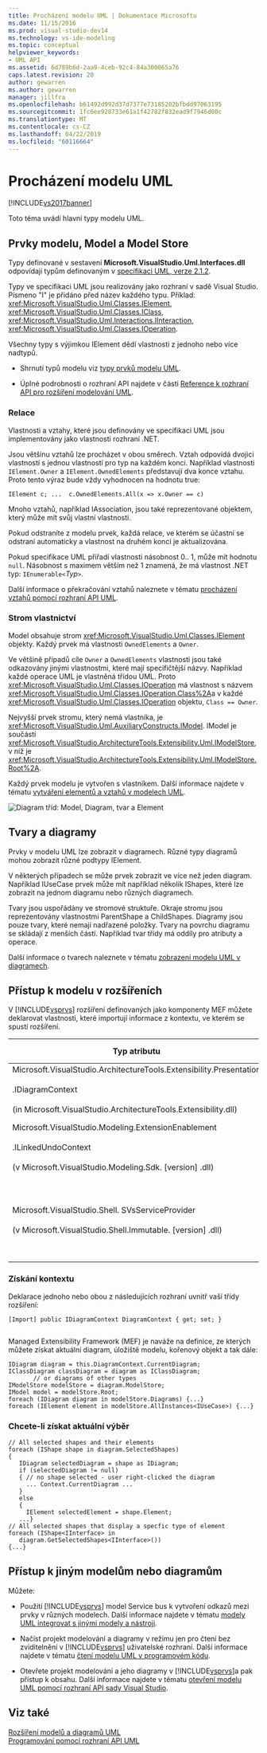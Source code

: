 ```yaml
---
title: Procházení modelu UML | Dokumentace Microsoftu
ms.date: 11/15/2016
ms.prod: visual-studio-dev14
ms.technology: vs-ide-modeling
ms.topic: conceptual
helpviewer_keywords:
- UML API
ms.assetid: 6d789b6d-2aa9-4ceb-92c4-84a300065a76
caps.latest.revision: 20
author: gewarren
ms.author: gewarren
manager: jillfra
ms.openlocfilehash: b61492d992d37d7377e73185202bfbdd97063195
ms.sourcegitcommit: 1fc6ee928733e61a1f42782f832ead9f7946d00c
ms.translationtype: MT
ms.contentlocale: cs-CZ
ms.lasthandoff: 04/22/2019
ms.locfileid: "60116664"
---
```

# <a name="navigate-the-uml-model"></a>Procházení modelu UML
[!INCLUDE[vs2017banner](../includes/vs2017banner.md)]

Toto téma uvádí hlavní typy modelu UML.  
  
## <a name="the-model-elements-model-and-model-store"></a>Prvky modelu, Model a Model Store  
 Typy definované v sestavení **Microsoft.VisualStudio.Uml.Interfaces.dll** odpovídají typům definovaným v [specifikaci UML, verze 2.1.2](http://www.omg.org/spec/UML/2.1.2/Superstructure/PDF/).  
  
 Typy ve specifikaci UML jsou realizovány jako rozhraní v sadě Visual Studio. Písmeno "I" je přidáno před název každého typu. Příklad: <xref:Microsoft.VisualStudio.Uml.Classes.IElement>, <xref:Microsoft.VisualStudio.Uml.Classes.IClass>, <xref:Microsoft.VisualStudio.Uml.Interactions.IInteraction>, <xref:Microsoft.VisualStudio.Uml.Classes.IOperation>.  
  
 Všechny typy s výjimkou IElement dědí vlastnosti z jednoho nebo více nadtypů.  
  
- Shrnutí typů modelu viz [typy prvků modelu UML](../modeling/uml-model-element-types.md).  
  
- Úplné podrobnosti o rozhraní API najdete v části [Reference k rozhraní API pro rozšíření modelování UML](../modeling/api-reference-for-uml-modeling-extensibility.md).  
  
### <a name="relationships"></a>Relace  
 Vlastnosti a vztahy, které jsou definovány ve specifikaci UML jsou implementovány jako vlastnosti rozhraní .NET.  
  
 Jsou většinu vztahů lze procházet v obou směrech. Vztah odpovídá dvojici vlastností s jednou vlastností pro typ na každém konci. Například vlastnosti `IElement.Owner` a `IElement.OwnedElements` představují dva konce vztahu. Proto tento výraz bude vždy vyhodnocen na hodnotu true:  
  
 `IElement c; ...  c.OwnedElements.All(x => x.Owner == c)`  
  
 Mnoho vztahů, například IAssociation, jsou také reprezentované objektem, který může mít svůj vlastní vlastnosti.  
  
 Pokud odstraníte z modelu prvek, každá relace, ve kterém se účastní se odstraní automaticky a vlastnost na druhém konci je aktualizována.  
  
 Pokud specifikace UML přiřadí vlastnosti násobnost 0.. 1, může mít hodnotu `null`. Násobnost s maximem větším než 1 znamená, že má vlastnost .NET typ: `IEnumerable<`*Typ*`>`.  
  
 Další informace o překračování vztahů naleznete v tématu [procházení vztahů pomocí rozhraní API UML](../modeling/navigate-relationships-with-the-uml-api.md).  
  
### <a name="the-ownership-tree"></a>Strom vlastnictví  
 Model obsahuje strom <xref:Microsoft.VisualStudio.Uml.Classes.IElement> objekty. Každý prvek má vlastnosti `OwnedElements` a `Owner`.  
  
 Ve většině případů cíle `Owner` a `OwnedElements` vlastnosti jsou také odkazovány jinými vlastnostmi, které mají specifičtější názvy. Například každé operace UML je vlastněná třídou UML. Proto <xref:Microsoft.VisualStudio.Uml.Classes.IOperation> má vlastnost s názvem <xref:Microsoft.VisualStudio.Uml.Classes.IOperation.Class%2A>a v každé <xref:Microsoft.VisualStudio.Uml.Classes.IOperation> objektu, `Class == Owner`.  
  
 Nejvyšší prvek stromu, který nemá vlastníka, je <xref:Microsoft.VisualStudio.Uml.AuxiliaryConstructs.IModel>. IModel je součástí <xref:Microsoft.VisualStudio.ArchitectureTools.Extensibility.Uml.IModelStore>, v níž je <xref:Microsoft.VisualStudio.ArchitectureTools.Extensibility.Uml.IModelStore.Root%2A>.  
  
 Každý prvek modelu je vytvořen s vlastníkem. Další informace najdete v tématu [vytváření elementů a vztahů v modelech UML](../modeling/create-elements-and-relationships-in-uml-models.md).  
  
 ![Diagram tříd: Model, Diagram, tvar a Element](../modeling/media/uml-mm1.png "UML_MM1")  
  
## <a name="shapes-and-diagrams"></a>Tvary a diagramy  
 Prvky v modelu UML lze zobrazit v diagramech. Různé typy diagramů mohou zobrazit různé podtypy IElement.  
  
 V některých případech se může prvek zobrazit ve více než jeden diagram. Například IUseCase prvek může mít například několik IShapes, které lze zobrazit na jednom diagramu nebo různých diagramech.  
  
 Tvary jsou uspořádány ve stromové struktuře. Okraje stromu jsou reprezentovány vlastnostmi ParentShape a ChildShapes. Diagramy jsou pouze tvary, které nemají nadřazené položky. Tvary na povrchu diagramu se skládají z menších částí. Například tvar třídy má oddíly pro atributy a operace.  
  
 Další informace o tvarech naleznete v tématu [zobrazení modelu UML v diagramech](../modeling/display-a-uml-model-on-diagrams.md).  
  
## <a name="access-to-the-model-in-extensions"></a>Přístup k modelu v rozšířeních  
 V [!INCLUDE[vsprvs](../includes/vsprvs-md.md)] rozšíření definovaných jako komponenty MEF můžete deklarovat vlastnosti, které importují informace z kontextu, ve kterém se spustí rozšíření.  
  
|Typ atributu|Získáte přístup k|Další informace|  
|--------------------|----------------------------------|----------------------|  
|Microsoft.VisualStudio.ArchitectureTools.Extensibility.Presentation<br /><br /> .IDiagramContext<br /><br /> (in Microsoft.VisualStudio.ArchitectureTools.Extensibility.dll)|Aktuální diagram výběru.|[Definování příkazu nabídky v diagramu modelování](../modeling/define-a-menu-command-on-a-modeling-diagram.md)|  
|Microsoft.VisualStudio.Modeling.ExtensionEnablement<br /><br /> .ILinkedUndoContext<br /><br /> (v Microsoft.VisualStudio.Modeling.Sdk. [version] .dll)|Umožňuje seskupení změn do transakce.|[Propojení aktualizací modelu UML pomocí transakcí](../modeling/link-uml-model-updates-by-using-transactions.md)|  
|Microsoft.VisualStudio.Shell. SVsServiceProvider<br /><br /> (v Microsoft.VisualStudio.Shell.Immutable. [version] .dll)|Hostitel [!INCLUDE[vsprvs](../includes/vsprvs-md.md)]. Odtud můžete přístup k souborům, projektům a další aspekty.|[Otevření modelu UML pomocí rozhraní API sady Visual Studio](../modeling/open-a-uml-model-by-using-the-visual-studio-api.md)|  
  
### <a name="to-get-the-context"></a>Získání kontextu  
 Deklarace jednoho nebo obou z následujících rozhraní uvnitř vaší třídy rozšíření:  
  
```  
[Import] public IDiagramContext DiagramContext { get; set; }  
  
```  
  
 Managed Extensibility Framework (MEF) je naváže na definice, ze kterých můžete získat aktuální diagram, úložiště modelu, kořenový objekt a tak dále:  
  
```  
IDiagram diagram = this.DiagramContext.CurrentDiagram;  
IClassDiagram classDiagram = diagram as IClassDiagram;  
       // or diagrams of other types  
IModelStore modelStore = diagram.ModelStore;  
IModel model = modelStore.Root;  
foreach (IDiagram diagram in modelStore.Diagrams) {...}  
foreach (IElement element in modelStore.AllInstances<IUseCase>) {...}  
```  
  
### <a name="to-get-the-current-selection"></a>Chcete-li získat aktuální výběr  
  
```  
// All selected shapes and their elements  
foreach (IShape shape in diagram.SelectedShapes)  
{    
   IDiagram selectedDiagram = shape as IDiagram;  
   if (selectedDiagram != null)  
   { // no shape selected - user right-clicked the diagram  
     ... Context.CurrentDiagram ...  
   }  
   else  
   {  
     IElement selectedElement = shape.Element;  
   ...}  
// All selected shapes that display a specfic type of element  
foreach (IShape<IInterface> in   
   diagram.GetSelectedShapes<IInterface>())   
{...}  
```  
  
## <a name="accessing-another-model-or-diagrams"></a>Přístup k jiným modelům nebo diagramům  
 Můžete:  
  
- Použití [!INCLUDE[vsprvs](../includes/vsprvs-md.md)] model Service bus k vytvoření odkazů mezi prvky v různých modelech. Další informace najdete v tématu [modely UML integrovat s jinými modely a nástroji](../modeling/integrate-uml-models-with-other-models-and-tools.md).  
  
- Načíst projekt modelování a diagramy v režimu jen pro čtení bez zviditelnění v [!INCLUDE[vsprvs](../includes/vsprvs-md.md)] uživatelské rozhraní. Další informace najdete v tématu [čtení modelu UML v programovém kódu](../modeling/read-a-uml-model-in-program-code.md).  
  
- Otevřete projekt modelování a jeho diagramy v [!INCLUDE[vsprvs](../includes/vsprvs-md.md)]a pak přístup k obsahu. Další informace najdete v tématu [otevření modelu UML pomocí rozhraní API sady Visual Studio](../modeling/open-a-uml-model-by-using-the-visual-studio-api.md).  
  
## <a name="see-also"></a>Viz také  
 [Rozšíření modelů a diagramů UML](../modeling/extend-uml-models-and-diagrams.md)   
 [Programování pomocí rozhraní API UML](../modeling/programming-with-the-uml-api.md)
